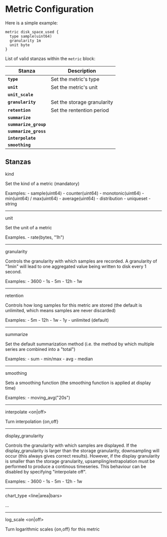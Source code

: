 Metric Configuration
=============

Here is a simple example:

    metric disk_space_used {
      type sample(uint64)
      granularity 1m
      unit byte
    }


List of valid stanzas within the `metric` block:

<table>
  <thead>
    <tr>
      <th>Stanza</th>
      <th>Description</th>
    </tr>
  </thead>
  <tbody>
    <tr>
      <td><code><strong>type</strong></code></td>
      <td>Set the metric's type</td>
    </tr>
    <tr>
      <td><code><strong>unit</strong></code></td>
      <td>Set the metric's unit</td>
    </tr>
    <tr>
      <td><code><strong>unit_scale</strong></code></td>
      <td></td>
    </tr>
    <tr>
      <td><code><strong>granularity</strong></code></td>
      <td>Set the storage granularity</td>
    </tr>
    <tr>
      <td><code><strong>retention</strong></code></td>
      <td>Set the rentention period</td>
    </tr>
    <tr>
      <td><code><strong>summarize</strong></code></td>
      <td></td>
    </tr>
    <tr>
      <td><code><strong>summarize_group</strong></code></td>
      <td></td>
    </tr>
    <tr>
      <td><code><strong>summarize_gross</strong></code></td>
      <td></td>
    </tr>
    <tr>
      <td><code><strong>interpolate</strong></code></td>
      <td></td>
    </tr>
    <tr>
      <td><code><strong>smoothing</strong></code></td>
      <td></td>
    </tr>
   </tbody>
</table>


Stanzas
-------

kind <kind>

  Set the kind of a metric (mandatory)

  Examples:
    - sample(uint64)
    - counter(uint64)
    - monotonic(uint64)
    - min(uint64) / max(uint64)
    - average(uint64)
    - distribution
    - uniqueset
    - string


--------------------------------------------------------------------------------

unit <unit>

  Set the unit of a metric

  Examples.
    - rate(bytes, "1h")


--------------------------------------------------------------------------------

granularity <granularity>

  Controls the granularity with which samples are recorded. A granularity of
  "1min" will lead to one aggregated value being written to disk every 1 second.

  Examples:
    - 3600
    - 1s
    - 5m
    - 12h
    - 1w


--------------------------------------------------------------------------------

retention <retention>

  Controls how long samples for this metric are stored (the default is unlimited,
  which means samples are never discarded)

  Examples:
    - 5m
    - 12h
    - 1w
    - 1y
    - unlimited (default)



--------------------------------------------------------------------------------

summarize <fn>

  Set the default summarization method (i.e. the method by which multiple series
  are combined into a "total")

  Examples:
    - sum
    - min/max
    - avg
    - median


--------------------------------------------------------------------------------

smoothing <fn>

  Sets a smoothing function (the smoothing function is applied at display time)

  Examples:
    - moving_avg("20s")


--------------------------------------------------------------------------------

interpolate <on|off>

  Turn interpolation {on,off}


--------------------------------------------------------------------------------

display_granularity <granularity>

  Controls the granularity with which samples are displayed. If the
  display_granularity is larger than the storage granularity, downsampling will
  occur (this always gives correct results). However, if the display granularity
  is smaller than the storage granularity, upsampling/extrapolation must be
  performed to produce a continous timeseries. This behaviour can be disabled
  by specifying "interpolate off".

  Examples:
    - 3600
    - 1s
    - 5m
    - 12h
    - 1w


--------------------------------------------------------------------------------

chart_type <line|area|bars>

   ...


--------------------------------------------------------------------------------

log_scale <on|off>

  Turn logarithmic scales {on,off} for this metric



